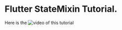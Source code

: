 # Flutter StateMixin Tutorial.

Here is the ![video](https://www.youtube.com/watch?v=B4ZegQtETZ8&t=1s) of this tutorial
